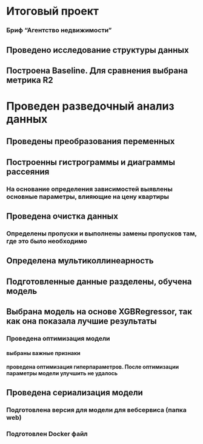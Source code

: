 # Итоговый проект
### Бриф “Агентство недвижимости”

## Проведено исследование структуры данных
## Построена Baseline. Для сравнения выбрана метрика R2

# Проведен разведочный анализ данных
## Проведены преобразования переменных
## Построенны гистрограммы и диаграммы рассеяния
### На основание определения зависимостей выявлены основные параметры, влияющие на цену квартиры

## Проведена очистка данных
### Определены пропуски и выполнены замены пропусков там, где это было необходимо

## Определена мультиколлинеарность
## Подготовленные данные разделены, обучена модель
## Выбрана модель на основе XGBRegressor, так как она показала лучшие результаты
### Проведена оптимизация модели 
#### выбраны важные признаки
#### проведена оптимизация гиперпараметров. После оптимизации параметры модели улучшить не удалось

## Проведена сериализация модели
### Подготовлена версия для модели для вебсервиса (папка web)
### Подготовлен Docker файл